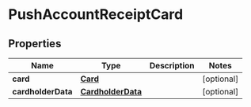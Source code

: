 

# PushAccountReceiptCard


## Properties

| Name | Type | Description | Notes |
|------------ | ------------- | ------------- | -------------|
|**card** | [**Card**](Card.md) |  |  [optional] |
|**cardholderData** | [**CardholderData**](CardholderData.md) |  |  [optional] |



